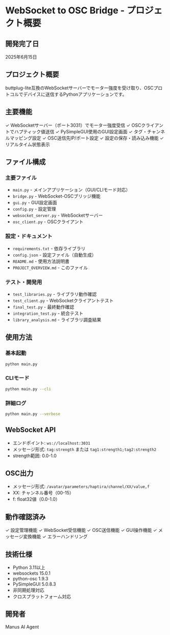 # WebSocket to OSC Bridge - プロジェクト概要

## 開発完了日
2025年6月15日

## プロジェクト概要
buttplug-lite互換のWebSocketサーバーでモーター強度を受け取り、OSCプロトコルでデバイスに送信するPythonアプリケーションです。

## 主要機能
✓ WebSocketサーバー（ポート3031）でモーター強度受信
✓ OSCクライアントでハプティック値送信
✓ PySimpleGUI使用のGUI設定画面
✓ タグ・チャンネルマッピング設定
✓ OSC送信先IP/ポート設定
✓ 設定の保存・読み込み機能
✓ リアルタイム状態表示

## ファイル構成

### 主要ファイル
- `main.py` - メインアプリケーション（GUI/CLIモード対応）
- `bridge.py` - WebSocket-OSCブリッジ機能
- `gui.py` - GUI設定画面
- `config.py` - 設定管理
- `websocket_server.py` - WebSocketサーバー
- `osc_client.py` - OSCクライアント

### 設定・ドキュメント
- `requirements.txt` - 依存ライブラリ
- `config.json` - 設定ファイル（自動生成）
- `README.md` - 使用方法説明書
- `PROJECT_OVERVIEW.md` - このファイル

### テスト・開発用
- `test_libraries.py` - ライブラリ動作確認
- `test_client.py` - WebSocketクライアントテスト
- `final_test.py` - 最終動作確認
- `integration_test.py` - 統合テスト
- `library_analysis.md` - ライブラリ調査結果

## 使用方法

### 基本起動
```bash
python main.py
```

### CLIモード
```bash
python main.py --cli
```

### 詳細ログ
```bash
python main.py --verbose
```

## WebSocket API
- エンドポイント: `ws://localhost:3031`
- メッセージ形式: `tag:strength` または `tag1:strength1;tag2:strength2`
- strength範囲: 0.0-1.0

## OSC出力
- メッセージ形式: `/avatar/parameters/haptira/channel/XX/value,f`
- XX: チャンネル番号（00-15）
- f: float32値（0.0-1.0）

## 動作確認済み
✓ 設定管理機能
✓ WebSocket受信機能
✓ OSC送信機能
✓ GUI操作機能
✓ メッセージ変換機能
✓ エラーハンドリング

## 技術仕様
- Python 3.11以上
- websockets 15.0.1
- python-osc 1.9.3
- PySimpleGUI 5.0.8.3
- 非同期処理対応
- クロスプラットフォーム対応

## 開発者
Manus AI Agent

